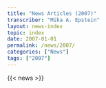 ```yaml
---
title: "News Articles (2007)"
transcriber: "Mika A. Epstein"
layout: news-index
topic: index
date: 2007-01-01
permalink: /news/2007/
categories: ["News"]
tags: ["2007"]
---
```


{{< news >}}
